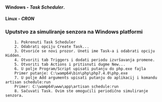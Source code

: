 
#### Windows - *Task Scheduler*.
#### Linux  - *CRON*
### Uputstvo za simuliranje senzora na Windows platformi
		1. Pokrenuti Task Scheduler
		2. Odabrati opciju Create Task...
		3. Otvoriće se novi prozor. Uneti ime Task-a i odabrati opciju Hidden.
		4. Otvoriti tab Triggers i dodati periodu izvršavanja promene.
		5. Otvoriti tab Actions i pritisnuti dugme New...
		6. U polje Program/Script upisati putanju do php.exe fajla
		Primer putanje: C:\wamp64\bin\php\php7.4.0\php.exe
		7. U polje Add arguments upisati putanju do aplikacij i komandu artisan schedule:run
		Primer: C:\wamp64\www\app\artisan schedule:run
		8. Sačuvati Task. Ovim ste omogućili periodično simuliranje senzora.

